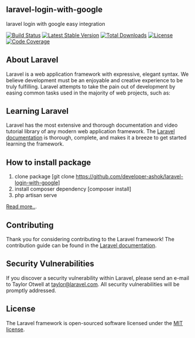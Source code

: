 ## laravel-login-with-google
laravel login with google easy integration

<p><a href="https://travis-ci.org/stripe/stripe-php" rel="nofollow noindex noopener external"><img src="https://camo.githubusercontent.com/c19cac7204126671fc23b887d2084fe5e7fb0b38/68747470733a2f2f7472617669732d63692e6f72672f7374726970652f7374726970652d7068702e7376673f6272616e63683d6d6173746572" alt="Build Status"></a>
<a href="https://packagist.org/packages/stripe/stripe-php" rel="nofollow noindex noopener external"><img src="https://camo.githubusercontent.com/86d735b822aaf5f5c05fe6910ff35b85d574b178/68747470733a2f2f706f7365722e707567782e6f72672f7374726970652f7374726970652d7068702f762f737461626c652e737667" alt="Latest Stable Version"></a>
<a href="https://packagist.org/packages/stripe/stripe-php" rel="nofollow noindex noopener external"><img src="https://camo.githubusercontent.com/6fa1771031de53e6a4364f10374da2c0552d5d1d/68747470733a2f2f706f7365722e707567782e6f72672f7374726970652f7374726970652d7068702f646f776e6c6f6164732e737667" alt="Total Downloads"></a>
<a href="https://packagist.org/packages/stripe/stripe-php" rel="nofollow noindex noopener external"><img src="https://camo.githubusercontent.com/03c76a26359da6ba7bab9f35c08245b41e495812/68747470733a2f2f706f7365722e707567782e6f72672f7374726970652f7374726970652d7068702f6c6963656e73652e737667" alt="License"></a>
<a href="https://coveralls.io/r/stripe/stripe-php?branch=master" rel="nofollow noindex noopener external"><img src="https://camo.githubusercontent.com/29a44d561401a854f01295cc609e2b506c7c0b36/68747470733a2f2f636f766572616c6c732e696f2f7265706f732f7374726970652f7374726970652d7068702f62616467652e7376673f6272616e63683d6d6173746572" alt="Code Coverage"></a></p>

## About Laravel

Laravel is a web application framework with expressive, elegant syntax. We believe development must be an enjoyable and creative experience to be truly fulfilling. Laravel attempts to take the pain out of development by easing common tasks used in the majority of web projects, such as:

## Learning Laravel

Laravel has the most extensive and thorough documentation and video tutorial library of any modern web application framework. The [Laravel documentation](https://laravel.com/docs) is thorough, complete, and makes it a breeze to get started learning the framework.

## How to install package

1. clone package [git clone https://github.com/developer-ashok/laravel-login-with-google]
2. install composer dependency [composer install]
3. php artisan serve

<a href="https://codescompanion.com/easy-integration-of-laravel-5-x-login-with-google-using-socialite">Read more..</a>.


## Contributing

Thank you for considering contributing to the Laravel framework! The contribution guide can be found in the [Laravel documentation](http://laravel.com/docs/contributions).

## Security Vulnerabilities

If you discover a security vulnerability within Laravel, please send an e-mail to Taylor Otwell at taylor@laravel.com. All security vulnerabilities will be promptly addressed.

## License

The Laravel framework is open-sourced software licensed under the [MIT license](http://opensource.org/licenses/MIT).
